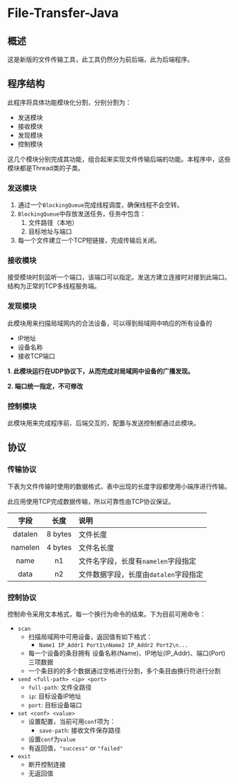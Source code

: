 # File-Transfer-Java

## 概述

这是新版的文件传输工具，此工具仍然分为前后端，此为后端程序。

## 程序结构

此程序将具体功能模块化分割，分别分割为：

* 发送模块
* 接收模块
* 发现模块
* 控制模块

这几个模块分别完成其功能，组合起来实现文件传输后端的功能。本程序中，这些模块都是Thread类的子类。

### 发送模块

1. 通过一个`BlockingQueue`完成线程调度，确保线程不会空转。
2. `BlockingQueue`中存放发送任务，任务中包含：
   1. 文件路径（本地）
   2. 目标地址与端口
3. 每一个文件建立一个TCP短链接，完成传输后关闭。

### 接收模块

接受模块时刻监听一个端口，该端口可以指定。发送方建立连接时对接到此端口。 结构为正常的TCP多线程服务端。

### 发现模块

此模块用来扫描局域网内的合法设备，可以得到局域网中响应的所有设备的

* IP地址
* 设备名称
* 接收TCP端口

**1. 此模块运行在UDP协议下，从而完成对局域网中设备的广播发现。**

**2. 端口统一指定，不可修改**

### 控制模块

此模块用来完成程序前、后端交互的，配置与发送控制都通过此模块。

## 协议

### 传输协议

下表为文件传输时使用的数据格式，表中出现的长度字段都使用小端序进行传输。

此应用使用TCP完成数据传输，所以可靠性由TCP协议保证。

| 字段 | 长度 | 说明 |
|:---:|:---:|:---|
| datalen | 8 bytes | 文件长度 |
| namelen | 4 bytes | 文件名长度 |
| name | n1 | 文件名字段，长度有`namelen`字段指定 |
| data | n2 | 文件数据字段，长度由`datalen`字段指定 |


### 控制协议

控制命令采用文本格式，每一个换行为命令的结束。下为目前可用命令：

* `scan`
  * 扫描局域网中可用设备，返回值有如下格式：
    * `Name1 IP_Addr1 Port1\nName2 IP_Addr2 Port2\n...`
  * 每一个设备的条目拥有 设备名称(Name)、IP地址(IP_Addr)、端口(Port) 三项数据
  * 一个条目的的多个数据通过空格进行分割，多个条目由换行符进行分割
* `send <full-path> <ip> <port>`
  * `full-path`: 文件全路径
  * `ip`: 目标设备IP地址
  * `port`: 目标设备端口
* `set <conf> <value>`
  * 设置配置，当前可用`conf`项为：
    * `save-path`: 接收文件保存路径
  * 设置`conf`为`value`
  * 有返回值，`"success"` or `"failed"`
* `exit`
  * 断开控制连接
  * 无返回值